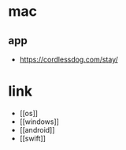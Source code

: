 # mac

## app
+ https://cordlessdog.com/stay/

# link
- [[os]]
- [[windows]]
- [[android]]
- [[swift]]
